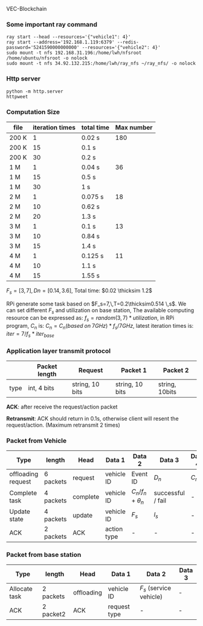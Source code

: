 VEC-Blockchain



### Some important ray command

```shell
ray start --head --resources='{"vehicle1": 4}'
ray start --address='192.168.1.119:6379' --redis-password='5241590000000000' --resources='{"vehicle2": 4}'
sudo mount -t nfs 192.168.31.196:/home/lwh/nfsroot /home/ubuntu/nfsroot -o nolock
sudo mount -t nfs 34.92.132.215:/home/lwh/ray_nfs ~/ray_nfs/ -o nolock
```

### Http server

```shell
python -m http.server
httpweet
```



### Computation Size

| file  | iteration times | total time | Max number |
| ----- | --------------- | ---------- | ---------- |
| 200 K | 1               | 0.02 s     | 180        |
| 200 K | 15              | 0.1 s      |            |
| 200 K | 30              | 0.2 s      |            |
| 1 M   | 1               | 0.04 s     | 36         |
| 1 M   | 15              | 0.5 s      |            |
| 1 M   | 30              | 1 s        |            |
| 2 M   | 1               | 0.075 s    | 18         |
| 2 M   | 10              | 0.62 s     |            |
| 2 M   | 20              | 1.3 s      |            |
| 3 M   | 1               | 0.1 s      | 13         |
| 3 M   | 10              | 0.84 s     |            |
| 3 M   | 15              | 1.4 s      |            |
| 4 M   | 1               | 0.125 s    | 11         |
| 4 M   | 10              | 1.1 s      |            |
| 4 M   | 15              | 1.55 s     |            |

 $F_s=[3,7],\,Dn=[0.14,3.6]$, Total time: $0.02 \thicksim 1.2$

RPi generate some task based on $F_s=7,\,T=0.2\thicksim0.514 \,s$. We can set different $F_s$ and utilization on base station, The available computing resource can be expressed as:  $f_s=random(3,7)*utilization$, in RPi program, $C_n$ is: $C_n=C_n(based\;on\;7GHz)*f_s/7GHz$, latest iteration times is: $iter=7/f_s*iter_{base}$



### Application layer transmit protocol

|      | Packet length | Request         | Packet 1        | Packet 2       |
| ---- | ------------- | --------------- | --------------- | -------------- |
| type | int, 4 bits   | string, 10 bits | string, 10 bits | string, 10bits |

**ACK**: after receive the request/action packet

**Retransmit**: ACK should return in 0.1s, otherwise client will resent the request/action. (Maximum retransmit 2 times)

### Packet from Vehicle

| Type               | length    | Head     | Data 1      | Data 2             | Data 3            | Data 4 | Data 5   |
| ------------------ | --------- | -------- | ----------- | ------------------ | ----------------- | ------ | -------- |
| offloading request | 6 packets | request  | vehicle ID  | Event ID           | $D_n$             | $C_n$  | $\tau_n$ |
| Complete task      | 4 packets | complete | vehicle ID  | $C_n/f_n+\theta_n$ | successful / fail | -      | -        |
| Update state       | 4 packets | update   | vehicle ID  | $F_s$              | $l_s$             | -      | -        |
| ACK                | 2 packets | ACK      | action type | -                  | -                 | -      | -        |

### Packet from base station

| Type          | length    | Head       | Data 1       | Data 2                  | Data 3 |
| ------------- | --------- | ---------- | ------------ | ----------------------- | ------ |
| Allocate task | 2 packets | offloading | vehicle ID   | $F_s$ (service vehicle) | -      |
| ACK           | 2 packet2 | ACK        | request type | -                       | -      |

